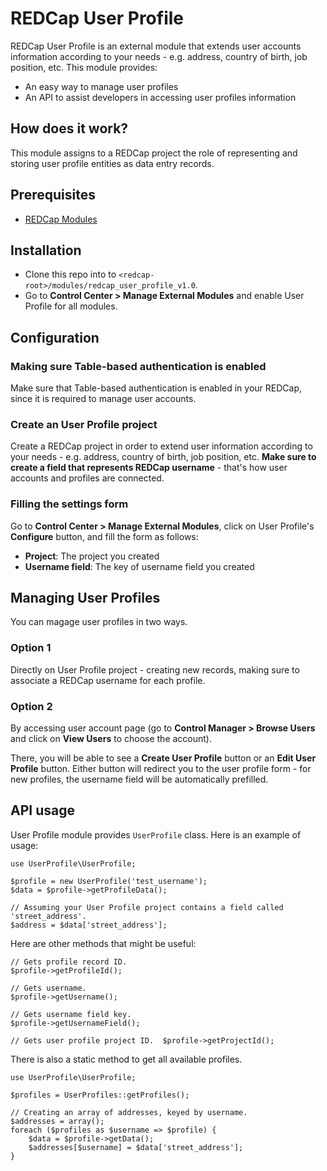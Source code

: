 # REDCap User Profile
REDCap User Profile is an external module that extends user accounts information according to your needs - e.g. address, country of birth, job position, etc. This module provides:
- An easy way to manage user profiles
- An API to assist developers in accessing user profiles information

## How does it work?
This module assigns to a REDCap project the role of representing and storing user profile entities as data entry records.

## Prerequisites
- [REDCap Modules](https://github.com/vanderbilt/redcap-external-modules)

## Installation
- Clone this repo into to `<redcap-root>/modules/redcap_user_profile_v1.0`.
- Go to **Control Center > Manage External Modules** and enable User Profile for all modules.

## Configuration

### Making sure Table-based authentication is enabled
Make sure that Table-based authentication is enabled in your REDCap, since it is required to manage user accounts.

### Create an User Profile project
Create a REDCap project in order to extend user information according to your needs - e.g. address, country of birth, job position, etc. **Make sure to create a field that represents REDCap username** - that's how user accounts and profiles are connected.

### Filling the settings form
Go to **Control Center > Manage External Modules**, click on User Profile's **Configure** button, and fill the form as follows:
  - **Project**: The project you created
  - **Username field**: The key of username field you created

## Managing User Profiles
You can magage user profiles in two ways.

### Option 1
Directly on User Profile project - creating new records, making sure to associate a REDCap username for each profile.

### Option 2
By accessing user account page (go to **Control Manager > Browse Users** and click on **View Users** to choose the account). 

There, you will be able to see a **Create User Profile** button or an **Edit User Profile** button. Either button will redirect you to the user profile form - for new profiles, the username field will be automatically prefilled.

## API usage
User Profile module provides `UserProfile` class. Here is an example of usage:

```
use UserProfile\UserProfile;

$profile = new UserProfile('test_username');
$data = $profile->getProfileData();

// Assuming your User Profile project contains a field called 'street_address'.
$address = $data['street_address'];
```

Here are other methods that might be useful:
```
// Gets profile record ID.
$profile->getProfileId();

// Gets username.
$profile->getUsername();

// Gets username field key.
$profile->getUsernameField();

// Gets user profile project ID.  $profile->getProjectId();
```

There is also a static method to get all available profiles.
```
use UserProfile\UserProfile;

$profiles = UserProfiles::getProfiles();

// Creating an array of addresses, keyed by username.
$addresses = array();
foreach ($profiles as $username => $profile) {
    $data = $profile->getData();
    $addresses[$username] = $data['street_address'];
}
```
